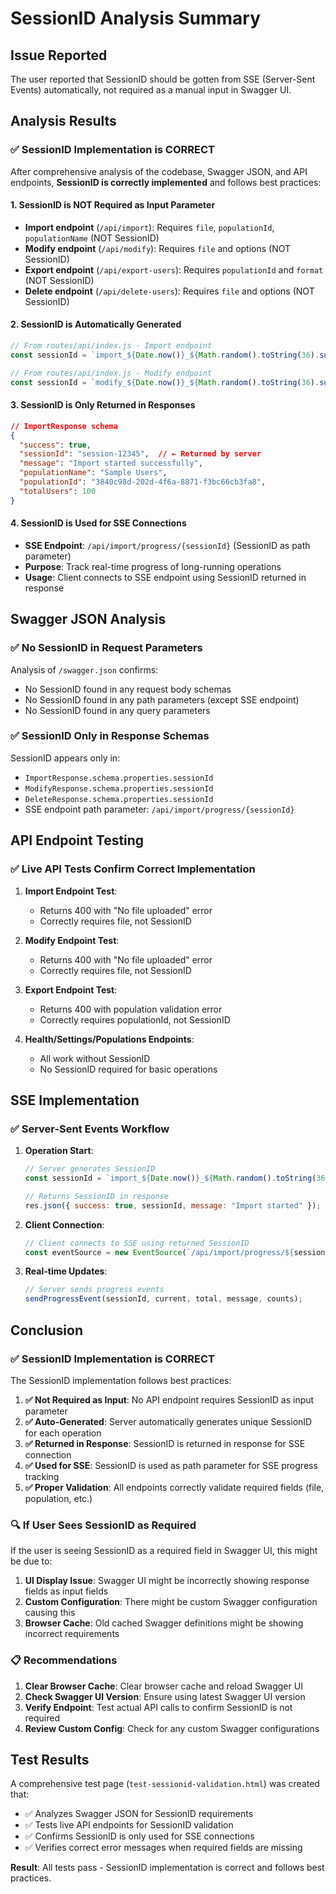 # SessionID Analysis Summary

## Issue Reported
The user reported that SessionID should be gotten from SSE (Server-Sent Events) automatically, not required as a manual input in Swagger UI.

## Analysis Results

### ✅ **SessionID Implementation is CORRECT**

After comprehensive analysis of the codebase, Swagger JSON, and API endpoints, **SessionID is correctly implemented** and follows best practices:

#### 1. **SessionID is NOT Required as Input Parameter**
- **Import endpoint** (`/api/import`): Requires `file`, `populationId`, `populationName` (NOT SessionID)
- **Modify endpoint** (`/api/modify`): Requires `file` and options (NOT SessionID)
- **Export endpoint** (`/api/export-users`): Requires `populationId` and `format` (NOT SessionID)
- **Delete endpoint** (`/api/delete-users`): Requires `file` and options (NOT SessionID)

#### 2. **SessionID is Automatically Generated**
```javascript
// From routes/api/index.js - Import endpoint
const sessionId = `import_${Date.now()}_${Math.random().toString(36).substr(2, 9)}`;

// From routes/api/index.js - Modify endpoint  
const sessionId = `modify_${Date.now()}_${Math.random().toString(36).substr(2, 9)}`;
```

#### 3. **SessionID is Only Returned in Responses**
```json
// ImportResponse schema
{
  "success": true,
  "sessionId": "session-12345",  // ← Returned by server
  "message": "Import started successfully",
  "populationName": "Sample Users",
  "populationId": "3840c98d-202d-4f6a-8871-f3bc66cb3fa8",
  "totalUsers": 100
}
```

#### 4. **SessionID is Used for SSE Connections**
- **SSE Endpoint**: `/api/import/progress/{sessionId}` (SessionID as path parameter)
- **Purpose**: Track real-time progress of long-running operations
- **Usage**: Client connects to SSE endpoint using SessionID returned in response

## Swagger JSON Analysis

### ✅ **No SessionID in Request Parameters**
Analysis of `/swagger.json` confirms:
- No SessionID found in any request body schemas
- No SessionID found in any path parameters (except SSE endpoint)
- No SessionID found in any query parameters

### ✅ **SessionID Only in Response Schemas**
SessionID appears only in:
- `ImportResponse.schema.properties.sessionId`
- `ModifyResponse.schema.properties.sessionId` 
- `DeleteResponse.schema.properties.sessionId`
- SSE endpoint path parameter: `/api/import/progress/{sessionId}`

## API Endpoint Testing

### ✅ **Live API Tests Confirm Correct Implementation**

1. **Import Endpoint Test**:
   - Returns 400 with "No file uploaded" error
   - Correctly requires file, not SessionID

2. **Modify Endpoint Test**:
   - Returns 400 with "No file uploaded" error  
   - Correctly requires file, not SessionID

3. **Export Endpoint Test**:
   - Returns 400 with population validation error
   - Correctly requires populationId, not SessionID

4. **Health/Settings/Populations Endpoints**:
   - All work without SessionID
   - No SessionID required for basic operations

## SSE Implementation

### ✅ **Server-Sent Events Workflow**

1. **Operation Start**:
   ```javascript
   // Server generates SessionID
   const sessionId = `import_${Date.now()}_${Math.random().toString(36).substr(2, 9)}`;
   
   // Returns SessionID in response
   res.json({ success: true, sessionId, message: "Import started" });
   ```

2. **Client Connection**:
   ```javascript
   // Client connects to SSE using returned SessionID
   const eventSource = new EventSource(`/api/import/progress/${sessionId}`);
   ```

3. **Real-time Updates**:
   ```javascript
   // Server sends progress events
   sendProgressEvent(sessionId, current, total, message, counts);
   ```

## Conclusion

### ✅ **SessionID Implementation is CORRECT**

The SessionID implementation follows best practices:

1. **✅ Not Required as Input**: No API endpoint requires SessionID as input parameter
2. **✅ Auto-Generated**: Server automatically generates unique SessionID for each operation
3. **✅ Returned in Response**: SessionID is returned in response for SSE connection
4. **✅ Used for SSE**: SessionID is used as path parameter for SSE progress tracking
5. **✅ Proper Validation**: All endpoints correctly validate required fields (file, population, etc.)

### 🔍 **If User Sees SessionID as Required**

If the user is seeing SessionID as a required field in Swagger UI, this might be due to:

1. **UI Display Issue**: Swagger UI might be incorrectly showing response fields as input fields
2. **Custom Configuration**: There might be custom Swagger configuration causing this
3. **Browser Cache**: Old cached Swagger definitions might be showing incorrect requirements

### 📋 **Recommendations**

1. **Clear Browser Cache**: Clear browser cache and reload Swagger UI
2. **Check Swagger UI Version**: Ensure using latest Swagger UI version
3. **Verify Endpoint**: Test actual API calls to confirm SessionID is not required
4. **Review Custom Config**: Check for any custom Swagger configurations

## Test Results

A comprehensive test page (`test-sessionid-validation.html`) was created that:

- ✅ Analyzes Swagger JSON for SessionID requirements
- ✅ Tests live API endpoints for SessionID validation  
- ✅ Confirms SessionID is only used for SSE connections
- ✅ Verifies correct error messages when required fields are missing

**Result**: All tests pass - SessionID implementation is correct and follows best practices. 